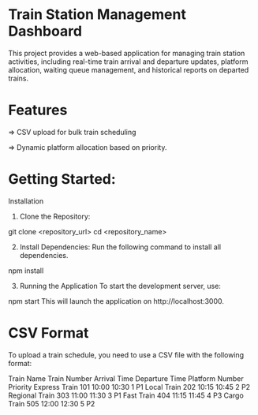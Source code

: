 # Train Station Management Dashboard
This project provides a web-based application for managing train station activities, including real-time train arrival and departure updates, platform allocation, waiting queue management, and historical reports on departed trains.

# Features
=> CSV upload for bulk train scheduling

=> Dynamic platform allocation based on priority.

# Getting Started:

Installation
1. Clone the Repository:

git clone <repository_url>
cd <repository_name>


2. Install Dependencies: Run the following command to install all dependencies.

npm install


3. Running the Application
To start the development server, use:

npm start
This will launch the application on http://localhost:3000.


# CSV Format
To upload a train schedule, you need to use a CSV file with the following format:

Train Name	Train Number	Arrival Time	Departure Time	Platform Number	Priority
Express Train	101	10:00	10:30	1	P1
Local Train	202	10:15	10:45	2	P2
Regional Train	303	11:00	11:30	3	P1
Fast Train	404	11:15	11:45	4	P3
Cargo Train	505	12:00	12:30	5	P2

